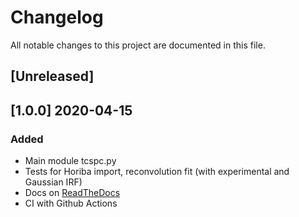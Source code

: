 # Changelog
All notable changes to this project are documented in this file.

## [Unreleased]

## [1.0.0] 2020-04-15
### Added
- Main module tcspc.py
- Tests for Horiba import, reconvolution fit (with experimental and Gaussian IRF)
- Docs on [ReadTheDocs](https://lifefit.readthedocs.io/en/latest/)
- CI with Github Actions
